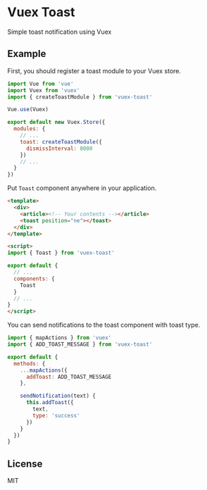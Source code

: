 # Vuex Toast

Simple toast notification using Vuex

## Example

First, you should register a toast module to your Vuex store.

```js
import Vue from 'vue'
import Vuex from 'vuex'
import { createToastModule } from 'vuex-toast'

Vue.use(Vuex)

export default new Vuex.Store({
  modules: {
    // ...
    toast: createToastModule({
      dismissInterval: 8000
    })
    // ...
  }
})
```

Put `Toast` component anywhere in your application.

```html
<template>
  <div>
    <article><!-- Your contents --></article>
    <toast position="ne"></toast>
  </div>
</template>

<script>
import { Toast } from 'vuex-toast'

export default {
  // ...
  components: {
    Toast
  }
  // ...
}
</script>
```

You can send notifications to the toast component with toast type.

```js
import { mapActions } from 'vuex'
import { ADD_TOAST_MESSAGE } from 'vuex-toast'

export default {
  methods: {
    ...mapActions({
      addToast: ADD_TOAST_MESSAGE
    },

    sendNotification(text) {
      this.addToast({
        text,
        type: 'success'
      })
    }
  })
}
```

## License

MIT
